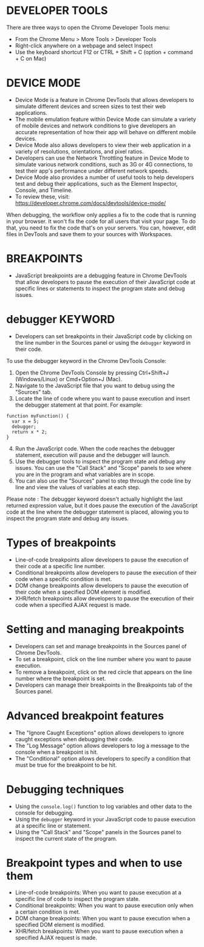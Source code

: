 
# DEVELOPER TOOLS

There are three ways to open the Chrome Developer Tools menu:

- From the Chrome Menu > More Tools > Developer Tools
- Right-click anywhere on a webpage and select Inspect
- Use the keyboard shortcut F12 or CTRL + Shift + C (option + command + C on Mac)


# DEVICE MODE

- Device Mode is a feature in Chrome DevTools that allows developers to simulate different devices and screen sizes to test their web applications.
- The mobile emulation feature within Device Mode can simulate a variety of mobile devices and network conditions to give developers an accurate representation of how their app will behave on different mobile devices.
- Device Mode also allows developers to view their web application in a variety of resolutions, orientations, and pixel ratios.
- Developers can use the Network Throttling feature in Device Mode to simulate various network conditions, such as 3G or 4G connections, to test their app's performance under different network speeds.
- Device Mode also provides a number of useful tools to help developers test and debug their applications, such as the Element Inspector, Console, and Timeline.
- To review these, visit: https://developer.chrome.com/docs/devtools/device-mode/

When debugging, the workflow only applies a fix to the code that is running in your browser. It won't fix the code for all users that visit your page. To do that, you need to fix the code that's on your servers. You can, however, edit files in DevTools and save them to your sources with Workspaces.


# BREAKPOINTS

- JavaScript breakpoints are a debugging feature in Chrome DevTools that allow developers to pause the execution of their JavaScript code at specific lines or statements to inspect the program state and debug issues.


# debugger KEYWORD

- Developers can set breakpoints in their JavaScript code by clicking on the line number in the Sources panel or using the `debugger` keyword in their code.

To use the debugger keyword in the Chrome DevTools Console:

1. Open the Chrome DevTools Console by pressing Ctrl+Shift+J (Windows/Linux) or Cmd+Option+J (Mac).
2. Navigate to the JavaScript file that you want to debug using the "Sources" tab.
3. Locate the line of code where you want to pause execution and insert the debugger statement at that point. For example:

```
function myFunction() {
  var x = 5;
  debugger;
  return x * 2;
}
```
4. Run the JavaScript code. When the code reaches the debugger statement, execution will pause and the debugger will launch.
5. Use the debugger tools to inspect the program state and debug any issues. You can use the "Call Stack" and "Scope" panels to see where you are in the program and what variables are in scope.
6. You can also use the "Sources" panel to step through the code line by line and view the values of variables at each step.

Please note : The debugger keyword doesn't actually highlight the last returned expression value, but it does pause the execution of the JavaScript code at the line where the debugger statement is placed, allowing you to inspect the program state and debug any issues.


# Types of breakpoints

- Line-of-code breakpoints allow developers to pause the execution of their code at a specific line number.
- Conditional breakpoints allow developers to pause the execution of their code when a specific condition is met.
- DOM change breakpoints allow developers to pause the execution of their code when a specified DOM element is modified.
- XHR/fetch breakpoints allow developers to pause the execution of their code when a specified AJAX request is made.

# Setting and managing breakpoints

- Developers can set and manage breakpoints in the Sources panel of Chrome DevTools.
- To set a breakpoint, click on the line number where you want to pause execution.
- To remove a breakpoint, click on the red circle that appears on the line number where the breakpoint is set.
- Developers can manage their breakpoints in the Breakpoints tab of the Sources panel.

# Advanced breakpoint features

- The "Ignore Caught Exceptions" option allows developers to ignore caught exceptions when debugging their code.
- The "Log Message" option allows developers to log a message to the console when a breakpoint is hit.
- The "Conditional" option allows developers to specify a condition that must be true for the breakpoint to be hit.

# Debugging techniques

- Using the `console.log()` function to log variables and other data to the console for debugging.
- Using the `debugger` keyword in your JavaScript code to pause execution at a specific line or statement.
- Using the "Call Stack" and "Scope" panels in the Sources panel to inspect the current state of the program.

# Breakpoint types and when to use them


- Line-of-code breakpoints: When you want to pause execution at a specific line of code to inspect the program state.
- Conditional breakpoints: When you want to pause execution only when a certain condition is met.
- DOM change breakpoints: When you want to pause execution when a specified DOM element is modified.
- XHR/fetch breakpoints: When you want to pause execution when a specified AJAX request is made.